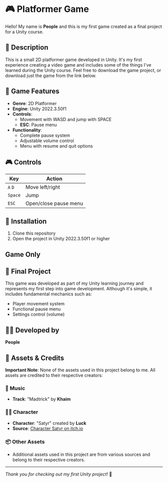 # 🎮 Platformer Game

Hello! My name is **People** and this is my first game created as a final project for a Unity course.

## 📝 Description

This is a small 2D platformer game developed in Unity. It's my first experience creating a video game and includes some of the things I've learned during the Unity course. Feel free to download the game project, or download just the game from the link below.

## 🎯 Game Features

- **Genre**: 2D Platformer
- **Engine**: Unity 2022.3.50f1
- **Controls**: 
  - Movement with WASD and jump with SPACE
  - **ESC**: Pause menu
- **Functionality**:
  - Complete pause system
  - Adjustable volume control
  - Menu with resume and quit options

## 🎮 Controls

| Key | Action |
|-----|--------|
| `A` `D` | Move left/right |
| `Space` | Jump |
| `ESC` | Open/close pause menu |

## 🔧 Installation

1. Clone this repository
2. Open the project in Unity 2022.3.50f1 or higher

## Game Only



## 🚀 Final Project

This game was developed as part of my Unity learning journey and represents my first step into game development. Although it's simple, it includes fundamental mechanics such as:

- Player movement system
- Functional pause menu
- Settings control (volume)

## 👨‍💻 Developed by

**People** 

## 🎨 Assets & Credits

**Important Note**: None of the assets used in this project belong to me. All assets are credited to their respective creators:

### 🎵 Music
- **Track**: "Madtrick" by **Khaim**

### 🧙‍♂ Character
- **Character**: "Satyr" created by **Luck**
- **Source**: [Character Satyr on itch.io](https://lucky-loops.itch.io/character-satyr)

### 📦 Other Assets
- Additional assets used in this project are from various sources and belong to their respective creators.

---

*Thank you for checking out my first Unity project!* 🎯
